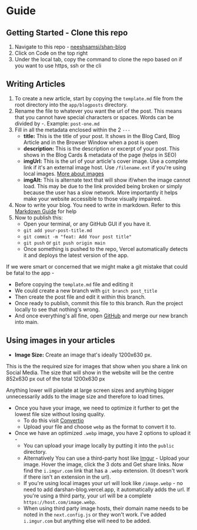 # Guide

## Getting Started - Clone this repo

1. Navigate to this repo - [neeshsamsi/shan-blog](https://github.com/neeshsamsi/shan-blog)
2. Click on Code on the top right
3. Under the local tab, copy the command to clone the repo based on if you want to use https, ssh or the cli

## Writing Articles

1. To create a new article, start by copying the `template.md` file from the root directory into the `app/blogposts` directory.
2. Rename the file to whatever you want the url of the post. This means that you cannot have special characters or spaces. Words can be divided by -. Example: `post-one.md`
3. Fill in all the metadata enclosed within the 2 `---`
   - **title:** This is the title of your post. It shows in the Blog Card, Blog Article and in the Browser Window when a post is open
   - **description:** This is the description or excerpt of your post. This shows in the Blog Cards & metadata of the page (helps in SEO)
   - **imgUrl:** This is the url of your article's cover image. Use a complete link if it's an external image host. Use `/filename.ext` if you're using local images. [More about images](#using-images-in-your-articles-images)
   - **imgAlt:** This is alternate text that will show if/when the image cannot load. This may be due to the link provided being broken or simply because the user has a slow network. More importantly it helps make your website accessible to those visually impaired.
4. Now to write your blog. You need to write in markdown. Refer to this [Markdown Guide](https://www.markdownguide.org/basic-syntax/) for help
5. Now to publish this:
   - Open your terminal, or any GitHub GUI if you have it.
   - `git add your-post-title.md`
   - `git commit -m "feat: Add Your post title"`
   - `git push` or `git push origin main`
   - Once something is pushed to the repo, Vercel automatically detects it and deploys the latest version of the app.

If we were smart or concerned that we might make a git mistake that could be fatal to the app -

- Before copying the `template.md` file and editing it
- We could create a new branch with `git branch post_title`
- Then create the post file and edit it within this branch.
- Once ready to publish, commit this file to this branch. Run the project locally to see that nothing's wrong.
- And once everything's all fine, open [GitHub](https://github.com/neeshsamsi/shan-blog) and merge our new branch into main.

## Using images in your articles

- **Image Size:** Create an image that's ideally 1200x630 px.

This is the the required size for images that show when you share a link on Social Media. The size that will show in the website will be the centre 852x630 px out of the total 1200x630 px

Anything lower will pixelate at large screen sizes and anything bigger unnecessarily adds to the image size and therefore to load times.

- Once you have your image, we need to optimize it further to get the lowest file size without losing quality.
  - To do this visit [Convertio](https://convertio.co/)
  - Upload your file and choose `webp` as the format to convert it to.
- Once we have an optimized `.webp` image, you have 2 options to upload it -
  - You can upload your image locally by putting it into the `public` directory.
  - Alternatively You can use a third-party host like [Imgur](imgur.com) - Upload your image. Hover the image, click the 3 dots and Get share links. Now find the `i.imgur.com` link that has a `.webp` extension. (It doesn't work if there isn't an extension in the url).
  - If you're using local images your url will look like `/image.webp` - no need to add darshan-blog.vercel.app, it automatically adds the url. If you're using a third party, your url will be a complete `https://host.com/image.webp`.
  - When using third party image hosts, their domain name needs to be noted in the `next.config.js` or they won't work. I've added `i.imgur.com` but anything else will need to be added.
